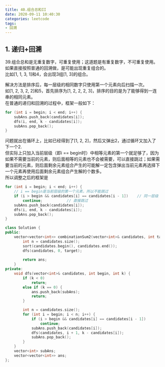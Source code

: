 ```yaml
---
title: 40.组合总和II
date: 2020-09-11 10:40:30
categories: leetcode
tags: 
- 回溯
---
```

## 1. 递归+回溯
39.组合总和是无重复数字，可重复使用；这道题是有重复数字，不可重复使用。  
如果直接按照普通的回溯做，是可能出现重复组合的。  
比如[1, 1, 3, 1]和4，会出现3组[1, 3]的组合。  

解决方法是排序后，每一层级的相同数字只使用第一个元素向后扫描一次。  
如[1, 2, 3, 2, 2]和5，首先排序为[1, 2, 2, 2, 3]，排序的目的是为了能够得到一连串的相同元素。  
在普通的递归和回溯的过程中，框架一般如下：  
```cpp
for (int i = begin; i < end; i++) {
    subAns.push_back(candidates[i]);
    dfs(i, end, k - candidates[i]);
    subAns.pop_back();
}
```
问题就出在循环上，比如已经得到了[1, 2, 2]，然后又弹出2，通过循环又加入了下一个2.  
但实际上只加入当前层级（即i == begin时）中相等元素的第一个就足够了，因为如果不需要当前的元素，则后面相等的元素也不会被需要，可以直接跳过；如果需要当前的元素，则后面剩余元素组合产生的可能解一定包含弹出当前元素再选择下一个元素再使用后面剩余元素组合产生解的个数多。  
所以调整之后的框架是  
```cpp
for (int i = begin; i < end; i++) {
    // i == begin是当前层级的第一个元素，所以不能跳过
    if (i > begin && candidates[i] == candidates[i - 1])    // 同一层级 && 前面已经求解
        continue;           // 直接跳过
    subAns.push_back(candidates[i]);
    dfs(i, end, k - candidates[i]);
    subAns.pop_back();
}
```

```cpp
class Solution {
public:
    vector<vector<int>> combinationSum2(vector<int>& candidates, int target) {
        int n = candidates.size();
        sort(candidates.begin(), candidates.end());
        dfs(candidates, 0, target);
        
        return ans;
    }
private:
    void dfs(vector<int>& candidates, int begin, int k) {
        if (k < 0)
            return;
        else if (k == 0) {
            ans.push_back(subAns);
            return;
        }

        int n = candidates.size();
        for (int i = begin; i < n; i++) {
            if (i > begin && candidates[i] == candidates[i - 1])
                continue;
            subAns.push_back(candidates[i]);
            dfs(candidates, i + 1, k - candidates[i]);
            subAns.pop_back();
        }
    }
    vector<int> subAns;
    vector<vector<int>> ans;
};
```